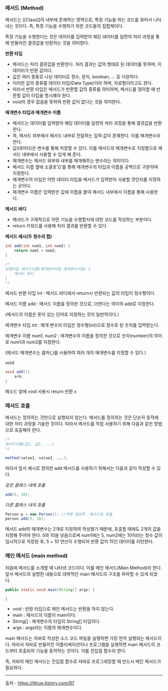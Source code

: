 ### **메서드 (Method)**

메서드는 [[Class]]의 내부에 존재하는 영역으로, 특정 기능을 하는 코드를 묶어서 나타내는 것이다. 즉, 특정 기능을 수행하기 위한 코드들의 집합체이다.

특정 기능을 수행한다는 것은 데이터를 입력받아 해당 데이터를 일련의 처리 과정을 통해 만들어진 결괏값을 반환하는 것을 의미한다.

**반환 타입**

- 메서드는 처리 결괏값을 반환한다. 처리 결과는 값의 형태로 된 데이터를 뜻하며, 이 데이터가 반환 값이다.
- 값은 여러 종류로 나뉜 데이터로 정수, 문자, boolean, … 등 다양하다.
- 이러한 값의 종류를 데이터 타입(Data Type)이라 하며, 자료형이라고도 한다.
- 따라서 반환 타입은 메서드가 반환할 값의 종류를 의미하며, 메서드를 정의할 때 반환할 값의 타입을 명시해야 한다.
- void의 경우 없음을 뜻하여 반환 값이 없다는 것을 의미한다.

**매개변수 타입과 매개변수 이름**

- 메서드는 데이터를 입력받아 해당 데이터를 일련의 처리 과정을 통해 결괏값을 반환한다.
- 즉, 메서드 외부에서 메서드 내부로 전달하는 입력 값이 존재한다. 이를 매개변수라 한다.
- 값(데이터)은 변수를 통해 저장할 수 있다. 이를 메서드의 매개변수로 지정함으로 메서드 내부에서 사용할 수 있게 해 준다.
- 매개변수는 메서드 외부와 내부를 매개해주는 변수라는 의미이다.
- 메서드 이름 옆에 소괄호’()’를 통해 매개변수의 타입과 이름을 공백으로 구분하여 지정한다.
- 매개변수의 타입은 어떤 데이터 타입을 메서드가 입력받아 사용할 것인지를 지정하는 곳이다.
- 매개변수 이름은 입력받은 값에 이름을 붙여 메서드 내부에서 이름을 통해 사용한다.

**메서드 바디**

- 메서드가 구체적으로 어떤 기능을 수행할지에 대한 코드를 작성하는 부분이다.
- return 키워드를 사용해 처리 결과를 반환할 수 있다.


**메서드 예시(두 정수의 합)**
```java
int add(int num1, int num2) {
	return num1 + num2;
}

/*
반환타입 메서드이름(매개변수타입 매개변수이름) {
	메서드 바디
}
*/
```

메서드 반환 타입 int : 메서드 바디에서 return시 반환되는 값의 타입이 정수형이다.

메서드 이름 add : 메서드 이름을 정의한 것으로, 더한다는 의미의 add로 지정한다.

(메서드의 이름은 뜻이 있는 단어로 지정하는 것이 일반적이다.)

매개변수 타입 int : 매개 변수의 타입은 정수형(int)으로 정수로 된 숫자를 입력받는다.

매개변수 이름 num1, num2 : 매개변수의 이름을 정의한 것으로 숫자(number)의 의미로 num1과 num2를 지정한다.

(메서드 매개변수는 콤마(,)를 사용하여 여러 개의 매개변수를 지정할 수 있다.)

*void*
```java
void add(){
	a+b;
}
```

메소드 앞에 void 사용시 return 반환 x

### **메서드 호출**

메서드는 정의하는 것만으로 실행되지 않는다. 메서드를 정의하는 것은 단순히 동작에 대한 처리 과정을 기술한 것이다. 따라서 메서드를 직접 사용하기 위해 다음과 같은 방법으로 호출해야 한다.

```java
/*
메서드이름(값1, 값2, ...)
*/

method(value1, value2, ...);
```

따라서 앞서 예시로 정의한 add 메서드를 사용하기 위해서는 다음과 같이 작성할 수 있다.

*같은 클래스 내에 호출*
```java
add(5, 10);
```

*다른 클래스 내의 호출*
```java
Person p = new Person(): //객체 생성후 .메소드로 호출
person.add(5, 10);
```
메서드 add의 매개변수는 2개로 지정하여 작성했기 때문에, 호출할 때에도 2개의 값을 지정해 주어야 한다. 5와 10을 넣음으로써 num1에는 5, num2에는 10이라는 정수 값이 임시적으로 저장된 후, 5 + 10 연산이 수행되어 반환 값이 15인 데이터를 리턴한다.

### 메인 메서드 (main method)


처음에 메서드를 소개할 때 나타낸 코드이다. 이를 메인 메서드(Main Method)라 한다. 앞서 메서드의 설명한 내용으로 대략적인 main 메서드의 구조를 파악할 수 있게 되었다.

```java
public static void main(String[] args) {

}
```

- void : 반환 타입으로 메인 메서드는 반환을 하지 않는다.
- main : 메서드의 이름이 main이다.
- String[] : 매개변수의 타입이 String[] 타입이다.
- args : args라는 이름의 매개변수이다.

main 메서드는 자바로 작성한 소스 코드 파일을 실행하면 가장 먼저 실행되는 메서드이다. 따라서 자바로 만들어진 어플리케이션이나 프로그램을 실행하면 main 메서드의 코드부터 호출되어 기능을 동작하는 것이다. 이를 진입점 함수라 한다.

즉, 자바의 메인 메서드는 진입점 함수로 자바로 프로그래밍할 때 반드시 메인 메서드가 필요하다.



---
출처 - https://ittrue.tistory.com/97

